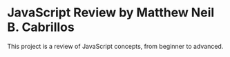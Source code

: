 # JavaScript Review by Matthew Neil B. Cabrillos
This project is a review of JavaScript concepts, from beginner to advanced.